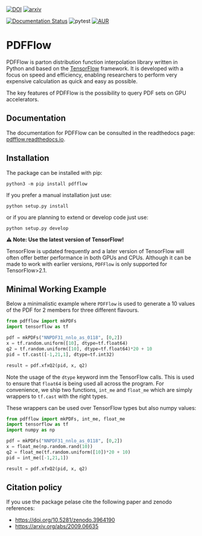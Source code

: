[![DOI](https://zenodo.org/badge/238731330.svg)](https://zenodo.org/badge/latestdoi/238731330)
[![arxiv](https://img.shields.io/badge/arXiv-hep--ph%2F2009.06635-%23B31B1B.svg)](https://arxiv.org/abs/2009.06635)

[![Documentation Status](https://readthedocs.org/projects/pdfflow/badge/?version=latest)](https://pdfflow.readthedocs.io/en/latest/?badge=latest)
![pytest](https://github.com/N3PDF/pdfflow/workflows/pytest/badge.svg)
[![AUR](https://img.shields.io/aur/version/python-pdfflow)](https://aur.archlinux.org/packages/python-pdfflow)


# PDFFlow

PDFFlow is parton distribution function interpolation library written in Python and based on the [TensorFlow](https://www.tensorflow.org/) framework. It is developed with a focus on speed and efficiency, enabling researchers to perform very expensive calculation as quick and easy as possible.

The key features of PDFFlow is the possibility to query PDF sets on GPU accelerators.

## Documentation

The documentation for PDFFlow can be consulted in the readthedocs page: [pdfflow.readthedocs.io](https://pdfflow.readthedocs.io/en/latest).

## Installation

The package can be installed with pip:
```
python3 -m pip install pdfflow
```

If you prefer a manual installation just use:
```
python setup.py install
```
or if you are planning to extend or develop code just use:
```
python setup.py develop
```

**⚠ Note: Use the latest version of TensorFlow!**

TensorFlow is updated frequently and a later version of TensorFlow will often
offer better performance in both GPUs and CPUs.
Although it can be made to work with earlier versions, `PDFFlow` is only supported for TensorFlow>2.1.

## Minimal Working Example

Below a minimalistic example where `PDFFlow` is used to generate a 10 values of the PDF
for 2 members for three different flavours.

```python
from pdfflow import mkPDFs
import tensorflow as tf

pdf = mkPDFs("NNPDF31_nnlo_as_0118", [0,2])
x = tf.random.uniform([10], dtype=tf.float64)
q2 = tf.random.uniform([10], dtype=tf.float64)*20 + 10
pid = tf.cast([-1,21,1], dtype=tf.int32)

result = pdf.xfxQ2(pid, x, q2)
```

Note the usage of the `dtype` keyword inm the TensorFlow calls.
This is used to ensure that `float64` is being used all across the program.
For convenience, we ship two functions, `int_me` and `float_me` which are simply
wrappers to `tf.cast` with the right types.

These wrappers can be used over TensorFlow types but also numpy values:
```python
from pdfflow import mkPDFs, int_me, float_me
import tensorflow as tf
import numpy as np

pdf = mkPDFs("NNPDF31_nnlo_as_0118", [0,2])
x = float_me(np.random.rand(10))
q2 = float_me(tf.random.uniform([10])*20 + 10)
pid = int_me([-1,21,1])

result = pdf.xfxQ2(pid, x, q2)
```

## Citation policy

If you use the package pelase cite the following paper and zenodo references:
- https://doi.org/10.5281/zenodo.3964190
- https://arxiv.org/abs/2009.06635
